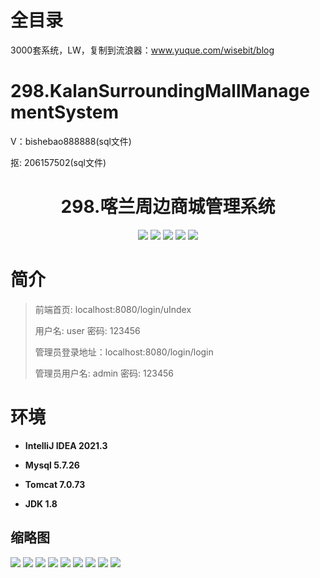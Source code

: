 # 全目录

3000套系统，LW，复制到流浪器：www.yuque.com/wisebit/blog

# 298.KalanSurroundingMallManagementSystem

<p>V：bishebao888888(sql文件)</p>
<p>抠: 206157502(sql文件)</p>

<p><h1 align="center">298.喀兰周边商城管理系统</h1></p>



<p align="center">
	<img src="https://img.shields.io/badge/jdk-1.8-orange.svg"/>
    <img src="https://img.shields.io/badge/spring-5.x-lightgrey.svg"/>
    <img src="https://img.shields.io/badge/springmvc-3.x-blue.svg"/>
    <img src="https://img.shields.io/badge/mybatis-5.x-yellow.svg"/>
    <img src="https://img.shields.io/badge/jsp-5.x-yellow.svg"/>
</p>

# 简介
>
> 
>
> 前端首页: localhost:8080/login/uIndex
>
> 用户名: user   密码: 123456
>
> 管理员登录地址：localhost:8080/login/login
>
> 管理员用户名: admin   密码: 123456
>


# 环境

- <b>IntelliJ IDEA 2021.3</b>

- <b>Mysql 5.7.26</b>

- <b>Tomcat 7.0.73</b>

- <b>JDK 1.8</b>





## 缩略图

![](https://bitwise.oss-cn-heyuan.aliyuncs.com/2024/9/10/89df2bc6-3ef9-4789-9aed-9c4a8bca3cd9.png)
![](https://bitwise.oss-cn-heyuan.aliyuncs.com/2024/9/10/179f24e0-4aed-44a3-b11a-8fab0abf1990.png)
![](https://bitwise.oss-cn-heyuan.aliyuncs.com/2024/9/10/c4a2e7fa-62b9-419f-9d33-fa347cdd2c4e.png)
![](https://bitwise.oss-cn-heyuan.aliyuncs.com/2024/9/10/581616fa-f288-41d3-9d66-57a88a17ec87.png)
![](https://bitwise.oss-cn-heyuan.aliyuncs.com/2024/9/10/0cbe3a18-df49-4ea5-83ba-3f3ed1362f80.png)
![](https://bitwise.oss-cn-heyuan.aliyuncs.com/2024/9/10/8a786808-40d8-40d7-a2c6-d1010b5d90fb.png)
![](https://bitwise.oss-cn-heyuan.aliyuncs.com/2024/9/10/3afb5d6d-9cb7-4bf2-a19e-ff580a20eb34.png)
![](https://bitwise.oss-cn-heyuan.aliyuncs.com/2024/9/10/bba0b1cd-4b88-4469-b415-b32c2a4d6fee.png)
![](https://bitwise.oss-cn-heyuan.aliyuncs.com/2024/9/10/8ef4192e-fffa-485b-9d68-dd684664e302.png)






